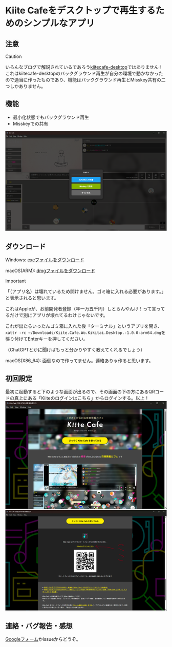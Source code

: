 # Kiite Cafeをデスクトップで再生するためのシンプルなアプリ

## 注意

> [!caution]
> いろんなブログで解説されているであろう[kiitecafe-desktop](https://github.com/sevenc-nanashi/kiitecafe-desktop)ではありません！
> これはkiitecafe-desktopのバックグラウンド再生が自分の環境で動かなかったので適当に作ったものであり、機能はバックグラウンド再生とMisskey共有の二つしかありません。

## 機能

- 最小化状態でもバックグラウンド再生
- Misskeyでの共有

![Misskeyに共有可能なダイアログが表示されている](./document/image/misskey_share.png)

## ダウンロード

Windows: [exeファイルをダウンロード](https://github.com/minimarimo3/Kiite-Cafe-Wo-Kikitai/releases/download/v1.0.0/Kiite.Cafe.Wo.Kikitai.Desktop.Setup.1.0.0.exe)

macOS(ARM): [dmgファイルをダウンロード](https://github.com/minimarimo3/Kiite-Cafe-Wo-Kikitai/releases/download/v1.0.0/Kiite.Cafe.Wo.Kikitai.Desktop.-1.0.0-arm64.dmg)

> [!IMPORTANT]
> 「（アプリ名）は壊れているため開けません。ゴミ箱に入れる必要があります。」と表示されると思います。
> 
> これはAppleが、お前開発者登録（年一万五千円）しとらんやんけ！って言ってるだけで別にアプリが壊れてるわけじゃないです。
> 
> これが出たらいったんゴミ箱に入れた後「ターミナル」というアプリを開き、`xattr -rc ~/Downloads/Kiite.Cafe.Wo.Kikitai.Desktop.-1.0.0-arm64.dmg`を張り付けてEnterキーを押してください。
> 
> （ChatGPTとかに聞けばもっと分かりやすく教えてくれるでしょう）

macOS(X86_64): 面倒なので作ってません。連絡ありゃ作ると思います。

## 初回設定

最初に起動すると下のような画面が出るので、その画面の下の方にあるQRコードの真上にある「Kiiteのログインはこちら」からログインする。以上！
![初回起動画面1](./document/image/初回起動時_1.png)
![初回起動画面2](./document/image/初回起動時_2.png)

## 連絡・バグ報告・感想

[Googleフォーム](https://forms.gle/3ndDVkSmb6GgzzFE6)かissueからどうぞ。
